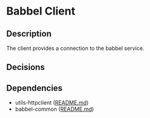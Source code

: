 # Babbel Client

## Description

The client provides a connection to the babbel service.

## Decisions

## Dependencies

- utils-httpclient ([README.md](../../utilities/utils-httpclient/README.md))
- babbel-common ([README.md](../../components/access-common/README.md))